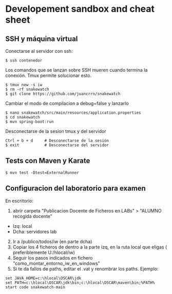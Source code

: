# Developement sandbox and cheat sheet

## SSH y máquina virtual

Conectarse al servidor con ssh:
```
$ ssh contenedor
```
Los comandos que se lanzan sobre SSH mueren cuando termina la conexión. Tmux permite solucionar esto.

```console
$ tmux new -s iw
$ rm -rf snakewatch
$ git clone https://github.com/juancrrn/snakewatch
```
Cambiar el modo de compilacion a debug=false y lanzarlo
```
$ nano snakewatch/src/main/resources/application.properties
$ cd snakewatch
$ mvn spring-boot:run
```
Desconectarse de la sesion tmux y del servidor
```
Ctrl + b + d     # Desconectarse de la sesión
$ exit           # Desconectarse del servidor
```

## Tests con Maven y Karate

```console
$ mvn test -Dtest=ExternalRunner
```

## Configuracion del laboratorio para examen
En escritorio: 
1. abrir carpeta "Publicacion Docente de Ficheros en LABs" > "ALUMNO recogida docente"
  - Izq: local
  - Dcha: servidores lab
2. Ir a /publico/todos/iw (en parte dcha)
3. Copiar los 4 ficheros de dentro a la parte izq, en la ruta local que eligas ( preferiblemente U:/hlocal/iw)
4. Seguir los pasos indicados en fichero "como_montar_entorno_iw_en_windows"
5. Si te da fallos de paths, editar el .vat y renombrar los paths. Ejemplo:
``` 
set JAVA_HOME=c:\hlocal\OSCAR\jdk
set PATH=c:\hlocal\OSCAR\jdk\bin;c:\hlocal\OSCAR\maven\bin;%PATH%
start code snakewatch-main
